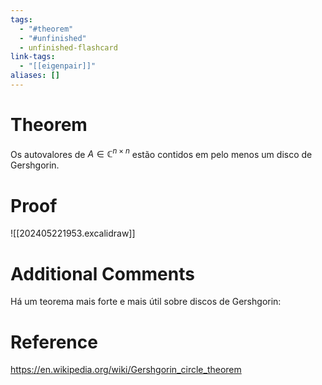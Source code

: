 ```yaml
---
tags:
  - "#theorem"
  - "#unfinished"
  - unfinished-flashcard
link-tags:
  - "[[eigenpair]]"
aliases: []
---
```

# Theorem
Os autovalores de  $A \in \mathbb{C}^{n \times n}$ estão contidos em pelo menos um disco de Gershgorin.

# Proof
![[202405221953.excalidraw]]

# Additional Comments
Há um teorema mais forte e mais útil sobre discos de Gershgorin: 

# Reference 
https://en.wikipedia.org/wiki/Gershgorin_circle_theorem





